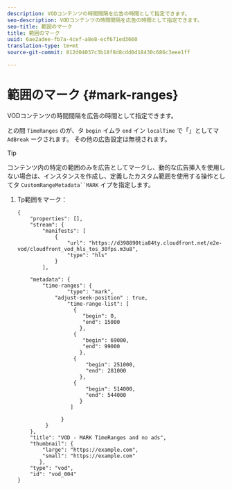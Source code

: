 ```yaml
---
description: VODコンテンツの時間間隔を広告の時間として指定できます。
seo-description: VODコンテンツの時間間隔を広告の時間として指定できます。
seo-title: 範囲のマーク
title: 範囲のマーク
uuid: 6ae2adee-fb7a-4cef-a8e8-ecf671ed3660
translation-type: tm+mt
source-git-commit: 812d04037c3b18f8d8cdd0d18430c686c3eee1ff

---
```



# 範囲のマーク {#mark-ranges}

VODコンテンツの時間間隔を広告の時間として指定できます。

との間 `TimeRanges` のが、タ `begin` イムラ `end` イン `localTime` で「」としてマ `AdBreak` ークされます。 その他の広告設定は無視されます。

>[!TIP]
>
>コンテンツ内の特定の範囲のみを広告としてマークし、動的な広告挿入を使用しない場合は、インスタンスを作成し、定義したカスタム範囲を使用する操作としてタ `CustomRangeMetadata``MARK` イプを指定します。

1. Tp範囲をマーク：

   ```
   {   
       "properties": [],
       "stream": {
           "manifests": [
               {
                   "url": "https://d398890tia84ty.cloudfront.net/e2e-vod/cloudfront_vod_hls_tos_30fps.m3u8",
                   "type": "hls"
               }
           ],
   
       "metadata": {
           "time-ranges": {
                   "type": "mark",
               "adjust-seek-position" : true,   
                   "time-range-list": [
                     {
                        "begin": 0,
                        "end": 15000
                       },
                     {
                        "begin": 69000,
                        "end": 99000
                       },
                     {
                         "begin": 251000,
                         "end": 281000
                       },
                     {
                         "begin": 514000,
                         "end": 544000
                       }
                    ]
   
                 }
            }           
       },   
       "title": "VOD - MARK TimeRanges and no ads",
       "thumbnail": {
           "large": "https://example.com",
           "small": "https://example.com"
          },
       "type": "vod",
       "id": "vod_004"
   }
   ```

